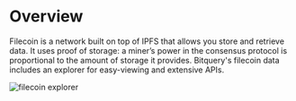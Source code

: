 # Overview

Filecoin is a network built on top of IPFS that allows you store and retrieve data. It uses proof of storage: a miner’s power in the consensus protocol is proportional to the amount of storage it provides. 
Bitquery's filecoin data includes an explorer for easy-viewing and extensive APIs.


![filecoin explorer](/img/ide/filecoin.png)

